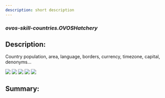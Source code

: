 ```yaml
---
description: short description
---
```


### _ovos-skill-countries.OVOSHatchery_  
## Description:  
Country population, area, language, borders, currency, timezone, capital, denonyms...

![](gui.png)
![](gui2.png)
![](gui3.png)
![](gui4.png)
![](gui5.png)  
  
  
  
## Summary:  
